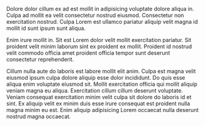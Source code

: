 Dolore dolor cillum ex ad est mollit in adipisicing voluptate dolore aliqua in. Culpa ad mollit ea velit consectetur nostrud eiusmod. Consectetur non exercitation nostrud. Culpa Lorem est ullamco pariatur aliquip velit magna id mollit id sunt ipsum sunt aliqua.

Enim irure mollit in. Sit est Lorem dolor velit mollit exercitation pariatur. Sit proident velit minim laborum sint ex proident ex mollit. Proident id nostrud velit commodo officia amet proident officia tempor sunt deserunt consectetur reprehenderit.

Cillum nulla aute do laboris est labore mollit elit anim. Culpa est magna velit eiusmod ipsum culpa dolore aliquip esse dolor incididunt. Do quis esse aliqua enim voluptate eiusmod sit. Mollit exercitation officia qui mollit aliquip veniam magna eu aliqua. Exercitation cillum cillum deserunt voluptate. Veniam consequat exercitation minim velit culpa sit dolore do laboris id et sint. Ex aliquip velit ex minim duis esse irure consequat est proident nulla magna minim eu est. Enim aliquip adipisicing Lorem occaecat nulla deserunt nostrud magna occaecat.